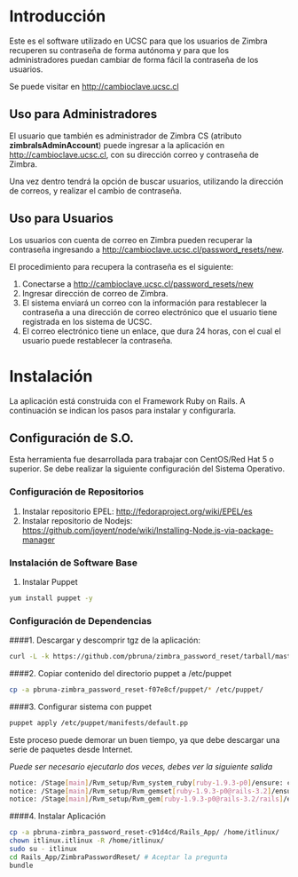 # Introducción

Este es el software utilizado en UCSC para que los usuarios de Zimbra recuperen su contraseña de forma autónoma y para que los administradores puedan cambiar de forma fácil la contraseña de los usuarios.

Se puede visitar en http://cambioclave.ucsc.cl

## Uso para Administradores
El usuario que también es administrador de Zimbra CS (atributo __zimbraIsAdminAccount__) puede ingresar a la aplicación en http://cambioclave.ucsc.cl, con su dirección correo y contraseña de Zimbra.

Una vez dentro tendrá la opción de buscar usuarios, utilizando la dirección de correos, y realizar el cambio de contraseña.

## Uso para Usuarios
Los usuarios con cuenta de correo en Zimbra pueden recuperar la contraseña ingresando a http://cambioclave.ucsc.cl/password_resets/new.

El procedimiento para recupera la contraseña es el siguiente:

1. Conectarse a http://cambioclave.ucsc.cl/password_resets/new
2. Ingresar dirección de correo de Zimbra.
3. El sistema enviará un correo con la información para restablecer la contraseña a una dirección de correo electrónico que el usuario tiene registrada en los sistema de UCSC.
4. El correo electrónico tiene un enlace, que dura 24 horas, con el cual el usuario puede restablecer la contraseña.

# Instalación
La aplicación está construida con el Framework Ruby on Rails. A continuación se indican los pasos para instalar y configurarla.

## Configuración de S.O.
Esta herramienta fue desarrollada para trabajar con CentOS/Red Hat 5 o superior.
Se debe realizar la siguiente configuración del Sistema Operativo.

### Configuración de Repositorios

1. Instalar repositorio EPEL: http://fedoraproject.org/wiki/EPEL/es
2. Instalar repositorio de Nodejs: https://github.com/joyent/node/wiki/Installing-Node.js-via-package-manager

### Instalación de Software Base

1. Instalar Puppet
```bash
yum install puppet -y
```

### Configuración de Dependencias

####1. Descargar y descomprir tgz de la aplicación:
```bash
curl -L -k https://github.com/pbruna/zimbra_password_reset/tarball/master > zimbra_password_reset.tgz
```

####2. Copiar contenido del directorio puppet a /etc/puppet
```bash
cp -a pbruna-zimbra_password_reset-f07e8cf/puppet/* /etc/puppet/
```

####3. Configurar sistema con puppet
```bash
puppet apply /etc/puppet/manifests/default.pp
```

Este proceso puede demorar un buen tiempo, ya que debe descargar una serie de paquetes desde Internet.

_Puede ser necesario ejecutarlo dos veces, debes ver la siguiente salida_
```bash
notice: /Stage[main]/Rvm_setup/Rvm_system_ruby[ruby-1.9.3-p0]/ensure: created
notice: /Stage[main]/Rvm_setup/Rvm_gemset[ruby-1.9.3-p0@rails-3.2]/ensure: created
notice: /Stage[main]/Rvm_setup/Rvm_gem[ruby-1.9.3-p0@rails-3.2/rails]/ensure: created
```

####4. Instalar Aplicación
```bash
cp -a pbruna-zimbra_password_reset-c91d4cd/Rails_App/ /home/itlinux/
chown itlinux.itlinux -R /home/itlinux/
sudo su - itlinux
cd Rails_App/ZimbraPasswordReset/ # Aceptar la pregunta
bundle
```